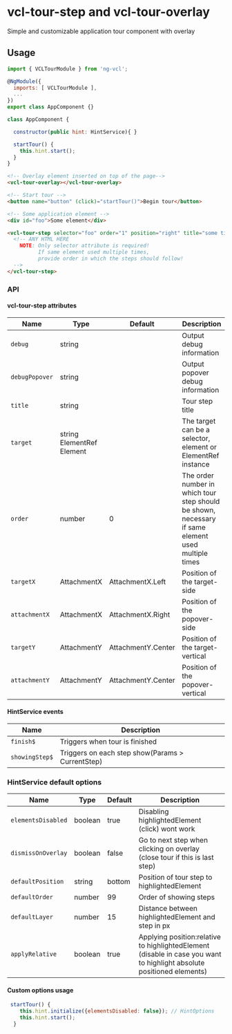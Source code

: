# vcl-tour-step and vcl-tour-overlay

Simple and customizable application tour component with overlay

## Usage

```js
import { VCLTourModule } from 'ng-vcl';

@NgModule({
  imports: [ VCLTourModule ],
  ...
})
export class AppComponent {}

class AppComponent {

  constructor(public hint: HintService){ }

  startTour() {
    this.hint.start();
  }
}
```

```html
<!-- Overlay element inserted on top of the page-->
<vcl-tour-overlay></vcl-tour-overlay>

<!-- Start tour -->
<button name="button" (click)="startTour()">Begin tour</button>

<!-- Some application element -->
<div id="foo">Some element</div>

<vcl-tour-step selector="foo" order="1" position="right" title="some title">
  <!-- ANY HTML HERE
    NOTE: Only selector attribute is required! 
          If same element used multiple times, 
          provide order in which the steps should follow!
  -->
</vcl-tour-step>
```

### API

#### vcl-tour-step attributes

| Name                     | Type                          | Default            | Description
| ------------------------ | ----------------------------- | ------------------ | --------------
| `debug`                  | string                        |                    | Output debug information
| `debugPopover`           | string                        |                    | Output popover debug information
| `title`                  | string                        |                    | Tour step title
| `target`                 | string  ElementRef  Element   |                    | The target can be a selector, element or ElementRef instance
| `order`                  | number                        | 0                  | The order number in which tour step should be shown, necessary if same element used multiple times
| `targetX`                | AttachmentX                   | AttachmentX.Left   | Position of the target-side
| `attachmentX`            | AttachmentX                   | AttachmentX.Right  | Position of the popover-side
| `targetY`                | AttachmentY                   | AttachmentY.Center | Position of the target-vertical
| `attachmentY`            | AttachmentY                   | AttachmentY.Center | Position of the popover-vertical

#### HintService events

| Name                     | Description
| ------------------------ | --------------
| `finish$`                | Triggers when tour is finished
| `showingStep$`           | Triggers on each step show(Params > CurrentStep)

### HintService default options

| Name                     | Type        | Default  | Description
| ------------------------ | ----------- | -------- |--------------
| `elementsDisabled`       | boolean     |     true | Disabling highlightedElement (click) wont work
| `dismissOnOverlay`       | boolean     |    false | Go to next step when clicking on overlay (close tour if this is last step)
| `defaultPosition`        | string      |   bottom | Position of tour step to highlightedElement
| `defaultOrder`           | number      |       99 | Order of showing steps
| `defaultLayer`           | number      |       15 | Distance between highlightedElement and step in px
| `applyRelative`          | boolean     |     true | Applying position:relative to highlightedElement (disable in case you want to highlight absolute positioned elements)

#### Custom options usage

```js
 startTour() {
    this.hint.initialize({elementsDisabled: false}); // HintOptions
    this.hint.start();
  }
```
